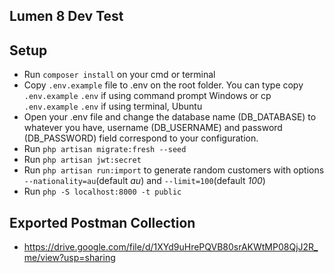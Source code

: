 ## Lumen 8 Dev Test

## Setup
- Run `composer install` on your cmd or terminal
- Copy `.env.example` file to .env on the root folder. You can type copy `.env.example` `.env` if using command prompt Windows or cp `.env.example` `.env` if using terminal, Ubuntu
- Open your .env file and change the database name (DB_DATABASE) to whatever you have, username (DB_USERNAME) and password (DB_PASSWORD) field correspond to your configuration.
- Run `php artisan migrate:fresh --seed`
- Run `php artisan jwt:secret`
- Run `php artisan run:import` to generate random customers with options `--nationality=au`(default *au*) and `--limit=100`(default *100*)
- Run `php -S localhost:8000 -t public`

## Exported Postman Collection 
 - https://drive.google.com/file/d/1XYd9uHrePQVB80srAKWtMP08QjJ2R_me/view?usp=sharing
